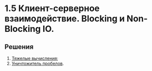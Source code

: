 # 1.5 Клиент-серверное взаимодействие. Blocking и Non-Blocking IO.

## Решения

1. [Тяжелые вычисления](/task1/src);	
2. [Уничтожитель пробелов](/task2/src).
